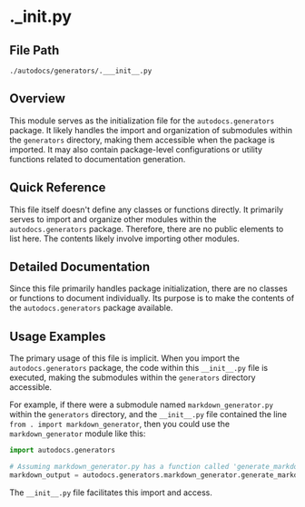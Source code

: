 # .___init__.py

## File Path

`./autodocs/generators/.___init__.py`

## Overview

This module serves as the initialization file for the `autodocs.generators` package. It likely handles the import and organization of submodules within the `generators` directory, making them accessible when the package is imported.  It may also contain package-level configurations or utility functions related to documentation generation.

## Quick Reference

This file itself doesn't define any classes or functions directly. It primarily serves to import and organize other modules within the `autodocs.generators` package.  Therefore, there are no public elements to list here.  The contents likely involve importing other modules.

## Detailed Documentation

Since this file primarily handles package initialization, there are no classes or functions to document individually.  Its purpose is to make the contents of the `autodocs.generators` package available.

## Usage Examples

The primary usage of this file is implicit. When you import the `autodocs.generators` package, the code within this `__init__.py` file is executed, making the submodules within the `generators` directory accessible.

For example, if there were a submodule named `markdown_generator.py` within the `generators` directory, and the `__init__.py` file contained the line `from . import markdown_generator`, then you could use the `markdown_generator` module like this:

```python
import autodocs.generators

# Assuming markdown_generator.py has a function called 'generate_markdown'
markdown_output = autodocs.generators.markdown_generator.generate_markdown(some_input)
```

The `__init__.py` file facilitates this import and access.